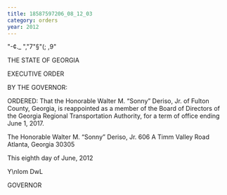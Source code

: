 ```yaml
---
title: 18587597206_08_12_03
category: orders
year: 2012
---
```

    

"-¢._ ","7"§"(; ,9"

THE STATE OF GEORGIA

EXECUTIVE ORDER

BY THE GOVERNOR:

ORDERED: That the Honorable Walter M. “Sonny” Deriso, Jr. of Fulton
County, Georgia, is reappointed as a member of the Board of
Directors of the Georgia Regional Transportation Authority, for a
term of office ending June 1, 2017.

The Honorable Walter M. “Sonny” Deriso, Jr.
606 A Timm Valley Road
Atlanta, Georgia 30305

This eighth day of June, 2012

Y\nIom DwL

GOVERNOR


